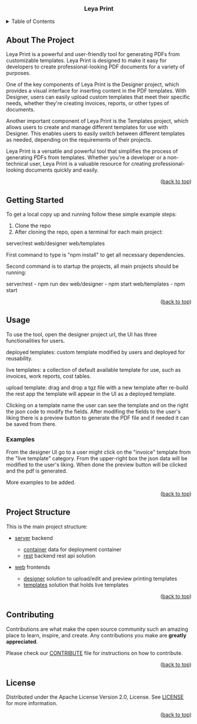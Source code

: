 <!-- PROJECT HEADER -->
<br />
<div align="center">
    <h3 align="center">Leya Print</h3>
</div>

<!-- TABLE OF CONTENTS -->
<details>
  <summary>Table of Contents</summary>
  <ol>
    <li><a href="#about-the-project">About The Project</a></li>
    <li><a href="#getting-started">Getting Started</a></li>
    <li>
    <a href="#usage">Usage </a>
     <ul>
        <li><a href="#examples">Examples</a></li>
      </ul>
    </li>
    <li><a href="#project-structure">Contact</a></li>
    <li><a href="#contributing">Contributing</a></li>
    <li><a href="#license">License</a></li>
  </ol>
</details>


<!-- ABOUT THE PROJECT -->
## About The Project

Leya Print is a powerful and user-friendly tool for generating PDFs from customizable templates. Leya Print is designed to make it easy for developers to create professional-looking PDF documents for a variety of purposes.

One of the key components of Leya Print is the Designer project, which provides a visual interface for inserting content in the PDF templates. With Designer, users can easily upload custom templates that meet their specific needs, whether they're creating invoices, reports, or other types of documents.

Another important component of Leya Print is the Templates project, which allows users to create and manage different templates for use with Designer. This enables users to easily switch between different templates as needed, depending on the requirements of their projects.

Leya Print is a versatile and powerful tool that simplifies the process of generating PDFs from templates. Whether you're a developer or a non-technical user, Leya Print is a valuable resource for creating professional-looking documents quickly and easily.

<p align="right">(<a href="#readme-top">back to top</a>)</p>

<!-- GETTING STARTED -->
## Getting Started

To get a local copy up and running follow these simple example steps:

1. Clone the repo
2. After cloning the repo, open a terminal for each main project: 

server/rest
web/designer
web/templates

First command to type is "npm install" to get all necessary dependencies.

Second command is to startup the projects, all main projects should be running:

server/rest - npm run dev
web/designer - npm start
web/templates - npm start

<p align="right">(<a href="#readme-top">back to top</a>)</p>

<!-- USAGE EXAMPLES -->

## Usage

To use the tool, open the designer project url, the UI has three functionalities for users.

deployed templates: custom template modified by users and deployed for reusability.

live templates: a collection of default available template for use, such as invoices, work reports, cost tables.

upload template: drag and drop a tgz file with a new template after re-build the rest app the template will appear in the UI as a deployed template.

Clicking on a template name the user can see the template and on the right the json code to modify the fields.
After modifing the fields to the user's liking there is a preview button to generate the PDF file and if needed it can be saved from there.

### Examples

From the designer UI go to a user might click on the "invoice" template from the "live template" category.
From the upper-right box the json data will be modified to the user's liking.
When done the preview button will be clicked and the pdf is generated.

More examples to be added.

<p align="right">(<a href="#readme-top">back to top</a>)</p>

<!-- Project Structure -->
## Project Structure

This is the main project structure:

- [server](./server) backend
    - [container](./server/container/) data for deployment container
    - [rest](./server/rest/) backend rest api solution

- [web](./web) frontends
    - [designer](./web/designer) solution to upload/edit and preview printing templates
    - [templates](./web/templates) solution that holds live templates

<p align="right">(<a href="#readme-top">back to top</a>)</p>

<!-- CONTRIBUTING -->
## Contributing

Contributions are what make the open source community such an amazing place to learn, inspire, and create. Any contributions you make are **greatly appreciated**.

Please check our [CONTRIBUTE](/CONTRIBUTE.md) file for instructions on how to contribute.

<p align="right">(<a href="#readme-top">back to top</a>)</p>

<!-- LICENSE -->
## License

Distributed under the Apache License Version 2.0, License. See [LICENSE](/LICENSE.md) for more information.

<p align="right">(<a href="#readme-top">back to top</a>)</p>